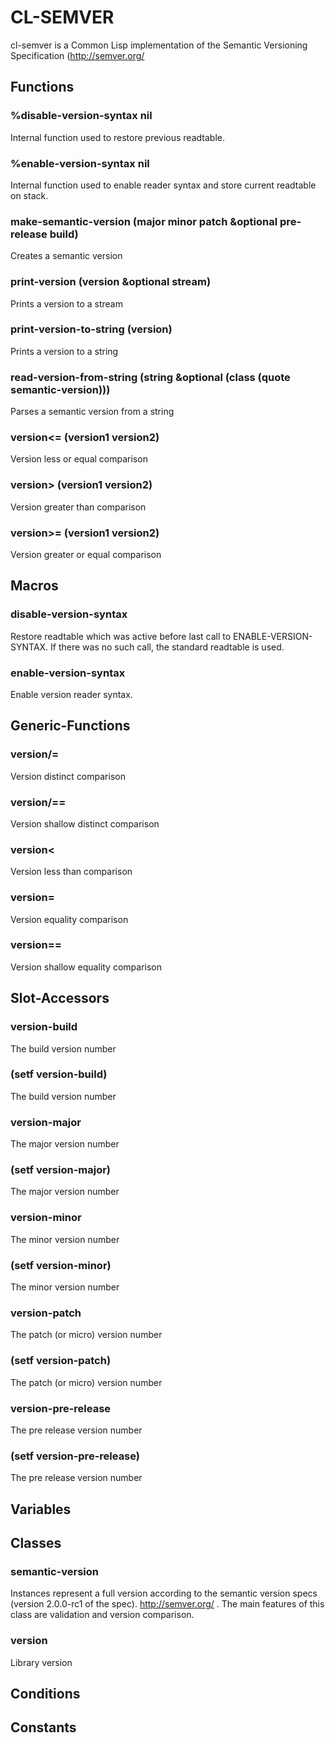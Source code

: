 # CL-SEMVER

cl-semver is a Common Lisp implementation of the Semantic Versioning Specification (http://semver.org/

## Functions
### %disable-version-syntax nil
Internal function used to restore previous readtable.


### %enable-version-syntax nil
Internal function used to enable reader syntax and store current
readtable on stack.


### make-semantic-version (major minor patch &optional pre-release build)
Creates a semantic version


### print-version (version &optional stream)
Prints a version to a stream


### print-version-to-string (version)
Prints a version to a string


### read-version-from-string (string &optional (class (quote semantic-version)))
Parses a semantic version from a string


### version<= (version1 version2)
Version less or equal comparison

### version> (version1 version2)
Version greater than comparison


### version>= (version1 version2)
Version greater or equal comparison


## Macros
### disable-version-syntax
Restore readtable which was active before last call to
ENABLE-VERSION-SYNTAX. If there was no such call, the standard
readtable is used.

### enable-version-syntax
Enable version reader syntax.

## Generic-Functions
### version/=
Version distinct comparison

### version/==
Version shallow distinct comparison

### version<
Version less than comparison

### version=
Version equality comparison

### version==
Version shallow equality comparison

## Slot-Accessors
### version-build
The build version number

### (setf version-build)
The build version number

### version-major
The major version number

### (setf version-major)
The major version number

### version-minor
The minor version number

### (setf version-minor)
The minor version number

### version-patch
The patch (or micro) version number

### (setf version-patch)
The patch (or micro) version number

### version-pre-release
The pre release version number

### (setf version-pre-release)
The pre release version number

## Variables
## Classes
### semantic-version
Instances represent a full version according to the semantic version specs (version 2.0.0-rc1 of the spec). http://semver.org/ . The main features of this class are validation and version comparison.

### version
Library version

## Conditions
## Constants
